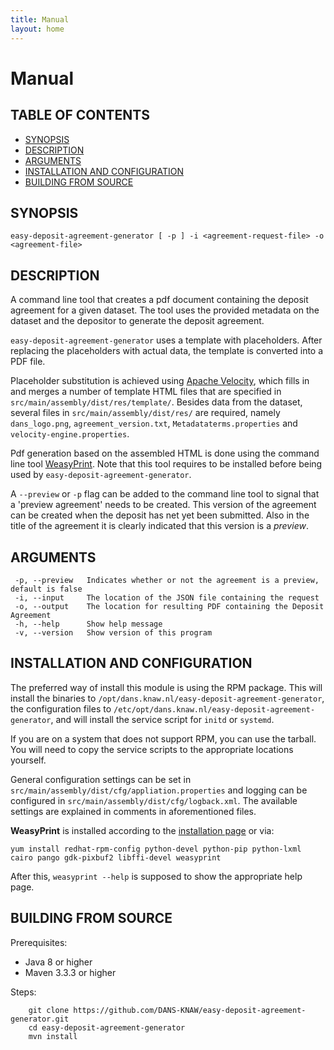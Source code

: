 ```yaml
---
title: Manual
layout: home
---
```


Manual
======

TABLE OF CONTENTS
-----------------

- [SYNOPSIS](#synopsis)
- [DESCRIPTION](#description)
- [ARGUMENTS](#arguments)
- [INSTALLATION AND CONFIGURATION](#installation-and-configuration)
- [BUILDING FROM SOURCE](#building-from-source)


SYNOPSIS
--------

    easy-deposit-agreement-generator [ -p ] -i <agreement-request-file> -o <agreement-file>


DESCRIPTION
-----------

A command line tool that creates a pdf document containing the deposit agreement for a given dataset. 
The tool uses the provided metadata on the dataset and the depositor to generate the deposit agreement.

`easy-deposit-agreement-generator` uses a template with placeholders. After replacing the placeholders with actual data, the template is converted into a PDF file.

Placeholder substitution is achieved using [Apache Velocity](http://velocity.apache.org/), which fills in and merges a number of template HTML 
files that are specified in `src/main/assembly/dist/res/template/`. Besides data from the dataset, several files in `src/main/assembly/dist/res/` 
are required, namely `dans_logo.png`, `agreement_version.txt`, `Metadataterms.properties` and `velocity-engine.properties`.

Pdf generation based on the assembled HTML is done using the command line tool [WeasyPrint](http://weasyprint.org/). Note that this tool 
requires to be installed before being used by `easy-deposit-agreement-generator`. 

A `--preview` or `-p` flag can be added to the command line tool to signal that a 'preview agreement' needs to be created. This version of the agreement
can be created when the deposit has net yet been submitted. Also in the title of the agreement it is clearly indicated that this version is a *preview*.

ARGUMENTS
---------

     -p, --preview   Indicates whether or not the agreement is a preview, default is false
     -i, --input     The location of the JSON file containing the request
     -o, --output    The location for resulting PDF containing the Deposit Agreement
     -h, --help      Show help message
     -v, --version   Show version of this program
    

INSTALLATION AND CONFIGURATION
------------------------------
The preferred way of install this module is using the RPM package. This will install the binaries to
`/opt/dans.knaw.nl/easy-deposit-agreement-generator`, the configuration files to `/etc/opt/dans.knaw.nl/easy-deposit-agreement-generator`,
and will install the service script for `initd` or `systemd`.

If you are on a system that does not support RPM, you can use the tarball. You will need to copy the
service scripts to the appropriate locations yourself.

General configuration settings can be set in `src/main/assembly/dist/cfg/appliation.properties` and logging can be configured
in `src/main/assembly/dist/cfg/logback.xml`. The available settings are explained in comments in aforementioned files.


**WeasyPrint** is installed according to the [installation page](http://weasyprint.readthedocs.io/en/latest/install.html) or via:

```
yum install redhat-rpm-config python-devel python-pip python-lxml cairo pango gdk-pixbuf2 libffi-devel weasyprint
```

After this, `weasyprint --help` is supposed to show the appropriate help page.


BUILDING FROM SOURCE
--------------------

Prerequisites:

* Java 8 or higher
* Maven 3.3.3 or higher

Steps:

        git clone https://github.com/DANS-KNAW/easy-deposit-agreement-generator.git
        cd easy-deposit-agreement-generator
        mvn install
